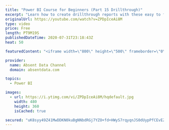 ```yaml
---
title: "Power BI Course for Beginners (Part 15 Drillthrough)"
excerpt: "Learn how to create drillthrough reports with these easy to follow steps."
originalUrl: https://youtube.com/watch?v=ZPDpIceAi8M
type: video
price: Free
length: PT9M19S
publishedDateTime: 2020-07-31T23:18:43Z
heat: 50

featuredContent: "<iframe width=\"800\" height=\"500\" frameborder=\"0\" src=\"https://www.youtube.com/embed/ZPDpIceAi8M\" allow=\"accelerometer; autoplay; encrypted-media; gyroscope; picture-in-picture\" allowfullscreen></iframe>"

provider:
  name: Absent Data Channel
  domain: absentdata.com

topics:
  - Power BI

images:
  - url: https://i.ytimg.com/vi/ZPDpIceAi8M/hqdefault.jpg
    width: 480
    height: 360
    isCached: true

secured: "uK8syy49Z41MwDDKN0kuBgNNbdRGj7YZO+fd+HWyS7rqyqnJS0dUypPfCEvEZ1c+n5aGaFO4bsimxyxZgf9x2mA0LFnyAzBtDTYryEUPG6PmbcJcRMQLn00grvepKjbmnhlt7YufZEYMhCcRg2IpCX9OhLi5hIHd57lEWZ7x3dGfyePmpZImrbqI6BTHdMrnGC/A0+6ptSw5Ta8jQcSpyn0GXWMJMkxj82Yb4w4T+FWQe1MqeZWl/EGXUrWTz6ntXbzdnPrP/MVbLpoCFUaOF6nVMNDU5fHAUt5jYOFVxhgxO7ZSGuNNPUH5jGhfXaqwEldGAHnYn4rEVZ1SCtqQW8R8v+xU+bWtQWR4H6cd4XZfOTgDSxLTRC6ecaHyCOqiV8uFjnPhG+ztfWT1/aOMoOHPg5KeLhKPAWJkEjRg28Q=;BdrNucNmz02Iy5RvJfl7pw=="
---
```


